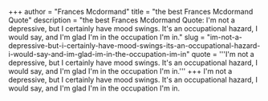 +++
author = "Frances Mcdormand"
title = "the best Frances Mcdormand Quote"
description = "the best Frances Mcdormand Quote: I'm not a depressive, but I certainly have mood swings. It's an occupational hazard, I would say, and I'm glad I'm in the occupation I'm in."
slug = "im-not-a-depressive-but-i-certainly-have-mood-swings-its-an-occupational-hazard-i-would-say-and-im-glad-im-in-the-occupation-im-in"
quote = '''I'm not a depressive, but I certainly have mood swings. It's an occupational hazard, I would say, and I'm glad I'm in the occupation I'm in.'''
+++
I'm not a depressive, but I certainly have mood swings. It's an occupational hazard, I would say, and I'm glad I'm in the occupation I'm in.
